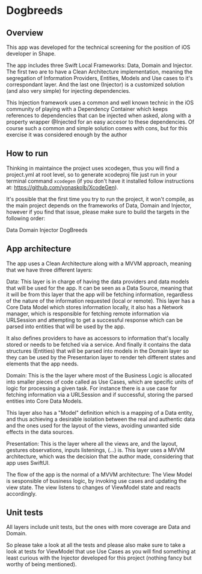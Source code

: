 # Dogbreeds

## Overview
This app was developed for the technical screening for the position of iOS developer in Shape.

The app includes three Swift Local Frameworks: Data, Domain and Injector. The first two are to have a Clean Architecture implementation, meaning the segregation of Information Providers, Entities, Models and Use cases to it's correspondant layer. And the last one (Injector) is a customized solution (and also very simple) for injecting dependencies.

This Injection framework uses a common and well known technic in the iOS community of playing with a Dependency Container which keeps references to dependencies that can be injected when asked, along with a property wrapper @Injected for an easy accesor to these dependencies. Of course such a common and simple solution comes with cons, but for this exercise it was considered enough by the author

## How to run
Thinking in maintaince the project uses xcodegen, thus you will find a project.yml at root level, so to generate xcodeproj file just run in your terminal command `xcodegen` (if you don't have it installed follow instructions at: https://github.com/yonaskolb/XcodeGen).

It's possible that the first time you try to run the project, it won't compile, as the main project depends on the frameworks of Data, Domain and Injector, however if you find that issue, please make sure to build the targets in the following order:

Data
Domain
Injector
DogBreeds

 ## App architecture
The app uses a Clean Architecture along with a MVVM approach, meaning that we have three different layers:

Data: This layer is in charge of having the data providers and data models that will be used for the app. It can be seen as a Data Source, meaning that it will be from this layer that the app will be fetching information, regardless of the nature of the information requested (local or remote).
This layer has a Core Data Model which stores information locally, it also has a Network manager, which is responsible for fetching remote information via URLSession and attempting to get a successful response which can be parsed into entities that will be used by the app.

It also defines providers to have as accessors to information that's locally stored or needs to be fetched via a service. And finally it contains the data structures (Entities) that will be parsed into models in the Domain layer so they can be used by the Presentarion layer to render teh different states and elements that the app needs.

Domain: This is the the layer where most of the Business Logic is allocated into smaller pieces of code called as Use Cases, which are specific units of logic for processing a given task.
For instance there is a use case for fetching information via a URLSession and if successful, storing the parsed entities into Core Data Models.

This layer also has a "Model" definition which is a mapping of a Data entity, and thus achieving a desirable isolation between the real and authentic data and the ones used for the layout of the views, avoiding unwanted side effects in the data sources.

Presentation: This is the layer where all the views are, and the layout, gestures observations, inputs listenings, (...) is.
This layer uses a MVVM architecture, which was the decision that the author made, considering that app uses SwiftUI.

The flow of the app is the normal of a MVVM architecture: The View Model is sesponsible of business logic, by invoking use cases and updating the view state. The view listens to changes of ViewModel state and reacts accordingly.

## Unit tests
All layers include unit tests, but the ones with more coverage are Data and Domain. 

So please take a look at all the tests and please also make sure to take a look at tests for ViewModel that use Use Cases as you will find something at least curious with the Injector developed for this project (nothing fancy but worthy of being mentioned).

